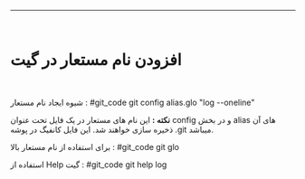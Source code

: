 <hr>
<br>

# افزودن نام مستعار در گیت 
<br>

شیوه ایجاد نام مستعار : 
#git_code git config alias.glo "log --oneline"

**نکته :** این نام های مستعار در یک فایل تحت عنوان config و در بخش alias های آن ذخیره سازی خواهند شد. این فایل کانفیگ در پوشه .git میباشد. 

برای استفاده از نام مستعار بالا : 
#git_code git glo

استفاده از Help گیت :
#git_code git help log